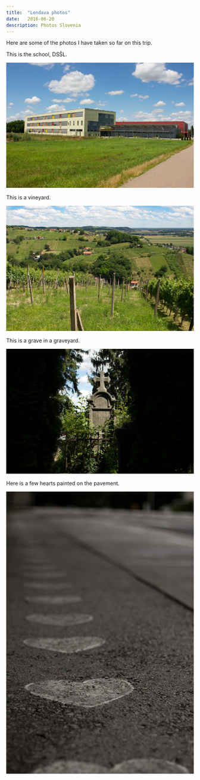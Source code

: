 ```yaml
---
title:  "Lendava photos"
date:   2016-06-20
description: Photos Slovenia
---
```


Here are some of the photos I have taken so far on this trip.

This is the school, DSŠL.

![DSŠL](https://github.com/elthacks/elthacks.github.io/blob/master/assets/images/dssl.jpg?raw=true)

This is a vineyard.

![Vineyard in Lendava](https://github.com/elthacks/elthacks.github.io/blob/master/assets/images/vineyard.jpg?raw=true)

This is a grave in a graveyard.

![Grave in the graveyard](https://github.com/elthacks/elthacks.github.io/blob/master/assets/images/graveyard.jpg?raw=true)

Here is a few hearts painted on the pavement.

![Pavement hearts](https://github.com/elthacks/elthacks.github.io/blob/master/assets/images/hearts.jpg?raw=true)

